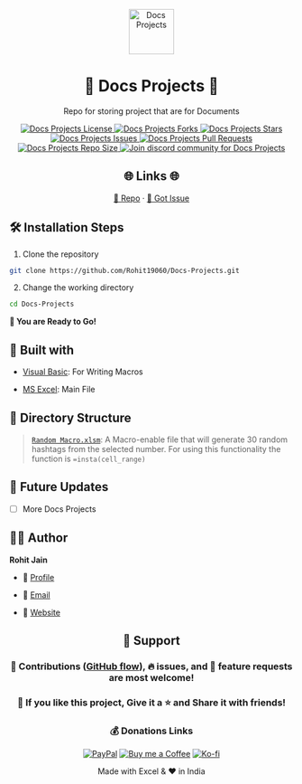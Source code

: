 <p align="center">
  <a href="https://github.com/Rohit19060/Docs-Projects" title="Docs Projects">
    <img src="https://kingtechnologies.in/assets/images/logo.png" width="80px" alt="Docs Projects"/>
  </a>
</p>
<h1 align="center">🌟 Docs Projects 🌟</h1>
<p align="center">Repo for storing project that are for Documents</p>

<p align="center">
<a href="https://github.com/Rohit19060/Docs-Projects/blob/master/LICENSE" title="License">
<img src="https://img.shields.io/github/license/Rohit19060/Docs-Projects?label=License&logo=Github&style=flat-square" alt="Docs Projects License"/>
</a>
<a href="https://github.com/Rohit19060/Docs-Projects/fork" title="Forks">
<img src="https://img.shields.io/github/forks/Rohit19060/Docs-Projects?label=Forks&logo=Github&style=flat-square" alt="Docs Projects Forks"/>
</a>
<a href="https://github.com/Rohit19060/Docs-Projects/stargazers" title="Stars">
<img src="https://img.shields.io/github/stars/Rohit19060/Docs-Projects?label=Stars&logo=Github&style=flat-square" alt="Docs Projects Stars"/>
</a>
<a href="https://github.com/Rohit19060/Docs-Projects/issues" title="Issues">
<img src="https://img.shields.io/github/issues/Rohit19060/Docs-Projects?label=Issues&logo=Github&style=flat-square" alt="Docs Projects Issues"/>
</a>
<a href="https://github.com/Rohit19060/Docs-Projects/pulls" title="Pull Requests">
<img src="https://img.shields.io/github/issues-pr/Rohit19060/Docs-Projects?label=Pull%20Requests&logo=Github&style=flat-square" alt="Docs Projects Pull Requests"/>
</a>
<a href="https://github.com/Rohit19060/Docs-Projects" title="Repo Size">
<img src="https://img.shields.io/github/repo-size/Rohit19060/Docs-Projects?label=Repo%20Size&logo=Github&style=flat-square" alt="Docs Projects Repo Size"/>
</a>
<a href="https://discord.gg/2wpHNSjwm2" title="Join King Tech's Community">
<img src="https://img.shields.io/discord/737854816402800690?color=%236d82cb&label=Join%20Community&logo=discord&logoColor=%23FFFFFF&style=flat-square" alt="Join discord community for Docs Projects"/>
</a>
</p>

<h2 align="center">🌐 Links 🌐</h2>
<p align="center">
    <a href="https://github.com/Rohit19060/Docs-Projects" title="Docs Projects Repo">📂 Repo</a>
    ·
    <a href="https://github.com/Rohit19060/Docs-Projects/issues/new/choose" title="🐛Report Bug/🎊Request Feature">🚀 Got Issue</a>
</p>

## 🛠️ Installation Steps

1. Clone the repository

```Bash
git clone https://github.com/Rohit19060/Docs-Projects.git
```

2. Change the working directory

```Bash
cd Docs-Projects
```

**🎇 You are Ready to Go!**

## 👷 Built with

- [Visual Basic](https://docs.microsoft.com/en-us/dotnet/visual-basic/ "Visual Basic"): For Writing Macros

- [MS Excel](https://www.microsoft.com/en-in/microsoft-365/excel "MS Excel"): Main File

## 📂 Directory Structure

> [`Random Macro.xlsm`](https://github.com/Rohit19060/Docs-Projects/blob/main/Random%20Macro.xlsm "Random Macro"): A Macro-enable file that will generate 30 random hashtags from the selected number. For using this functionality the function is `=insta(cell_range)`

## 🎊 Future Updates

- [ ] More Docs Projects

## 🧑🏻 Author

**Rohit Jain**

- 🌌 [Profile](https://github.com/Rohit19060 "Rohit Jain")

- 🏮 [Email](mailto:rohitjain19060@gmail.com?subject=Hi%20from%20Docs%20Projects "Hi!")

- 🦁 [Website](https://kingtechnologies.in "Welcome")

<h2 align="center">🤝 Support</h2>

<h3 align="center">🎀 Contributions (<a href="https://guides.github.com/introduction/flow" title="GitHub flow">GitHub flow</a>), 🔥 issues, and 🥮 feature requests are most welcome!</h3>

<h3 align="center">💙 If you like this project, Give it a ⭐ and Share it with friends!</h3>
<h3 align="center">💰 Donations Links</h3>
<p align="center">
<a href="https://www.paypal.me/kingrohitJ" title="PayPal"><img src="https://kingtechnologies.in/assets/images/paypal.png" alt="PayPal"/></a>
<a href="https://www.buymeacoffee.com/rohitjain" title="Buy me a Coffee"><img src="https://kingtechnologies.in/assets/images/coffee.png" alt="Buy me a Coffee"/></a>
<a href="https://ko-fi.com/rohitjain" title="Ko-fi"><img src="https://kingtechnologies.in/assets/images/kofi.png" alt="Ko-fi"/></a>
</p>

<p align="center">Made with Excel & ❤️ in India</p>
